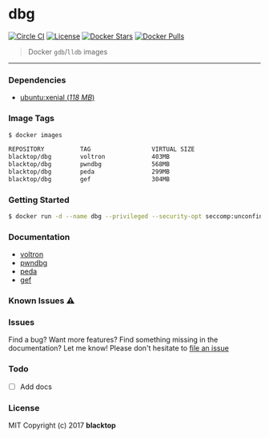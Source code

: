 dbg
===

[![Circle CI](https://circleci.com/gh/blacktop/dbg.png?style=shield)](https://circleci.com/gh/blacktop/dbg)
[![License](http://img.shields.io/:license-mit-blue.svg)](http://doge.mit-license.org)
[![Docker Stars](https://img.shields.io/docker/stars/blacktop/dbg.svg)](https://store.docker.com/community/images/blacktop/dbg)
[![Docker Pulls](https://img.shields.io/docker/pulls/blacktop/dbg.svg)](https://store.docker.com/community/images/blacktop/dbg)

> Docker `gdb`/`lldb` images
___

### Dependencies

-	[ubuntu:xenial (*118 MB*\)](https://hub.docker.com/_/ubuntu/)

### Image Tags

```bash
$ docker images

REPOSITORY          TAG                 VIRTUAL SIZE
blacktop/dbg        voltron             403MB
blacktop/dbg        pwndbg              568MB
blacktop/dbg        peda                299MB
blacktop/dbg        gef                 304MB
```

### Getting Started

```bash
$ docker run -d --name dbg --privileged --security-opt seccomp:unconfined -v `pwd`:/samples blacktop/dbg:voltron
```

### Documentation

-	[voltron](docs/voltron.md)
-	[pwndbg](docs/pwndbg.md)
-	[peda](docs/peda.md)
-	[gef](docs/gef.md)

### Known Issues :warning:

### Issues

Find a bug? Want more features? Find something missing in the documentation? Let me know! Please don't hesitate to [file an issue](https://github.com/blacktop/dbg/issues/new)

### Todo

-	[ ] Add docs

### License

MIT Copyright (c) 2017 **blacktop**
